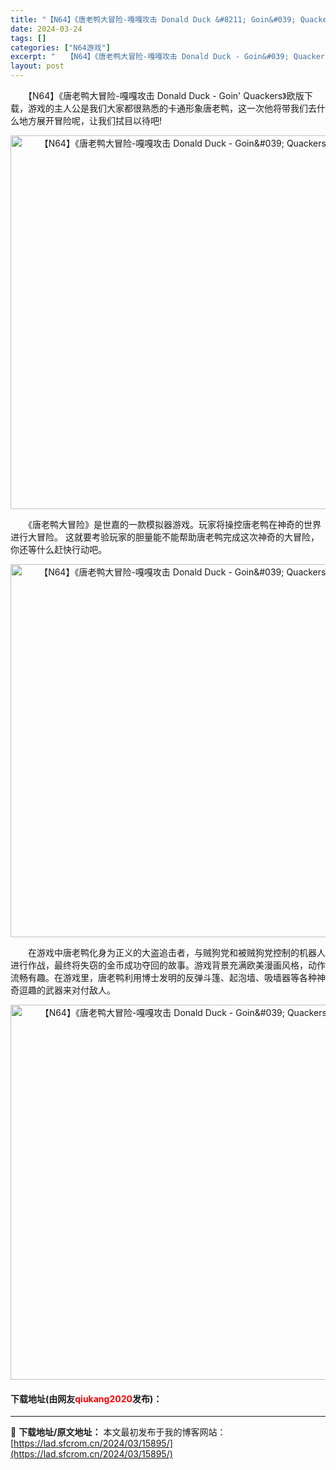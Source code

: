```yaml
---
title: "【N64】《唐老鸭大冒险-嘎嘎攻击 Donald Duck &#8211; Goin&#039; Quackers》欧版下载"
date: 2024-03-24
tags: []
categories: ["N64游戏"]
excerpt: "　　【N64】《唐老鸭大冒险-嘎嘎攻击 Donald Duck - Goin&#039; Quackers》欧版下载，游戏的主人公是我们大家都很熟悉的卡通形象唐老鸭，这一次他将带我们去什么地方展开冒险呢，让我们拭目以待吧! 　　《唐老鸭大冒险》是世嘉的一款模拟器游戏。玩家将操控唐老鸭在神奇的世界进行大&hellip;"
layout: post
---
```


 <p>　　【N64】《唐老鸭大冒险-嘎嘎攻击 Donald Duck - Goin&#39; Quackers》欧版下载，游戏的主人公是我们大家都很熟悉的卡通形象唐老鸭，这一次他将带我们去什么地方展开冒险呢，让我们拭目以待吧!</p> <p align="center"><img align="" border="0" src="https://lad.sfcrom.cn/wp-content/uploads/2024/03/20240324_66003a7bce042.png" width="598" alt="【N64】《唐老鸭大冒险-嘎嘎攻击 Donald Duck - Goin&amp;#039; Quackers》欧版下载" /></p> <p>　　《唐老鸭大冒险》是世嘉的一款模拟器游戏。玩家将操控唐老鸭在神奇的世界进行大冒险。 这就要考验玩家的胆量能不能帮助唐老鸭完成这次神奇的大冒险，你还等什么赶快行动吧。</p> <p align="center"><img align="" border="0" src="https://lad.sfcrom.cn/wp-content/uploads/2024/03/20240324_66003a7cdc9ce.png" width="597" alt="【N64】《唐老鸭大冒险-嘎嘎攻击 Donald Duck - Goin&amp;#039; Quackers》欧版下载" /></p> <p>　　在游戏中唐老鸭化身为正义的大盗追击者，与贼狗党和被贼狗党控制的机器人进行作战，最终将失窃的金币成功夺回的故事。游戏背景充满欧美漫画风格，动作流畅有趣。在游戏里，唐老鸭利用博士发明的反弹斗篷、起泡墙、吸墙器等各种神奇逗趣的武器来对付敌人。</p> <p align="center"><img align="" border="0" src="https://lad.sfcrom.cn/wp-content/uploads/2024/03/20240324_66003a7e13012.png" width="600" alt="【N64】《唐老鸭大冒险-嘎嘎攻击 Donald Duck - Goin&amp;#039; Quackers》欧版下载" /></p> <p><h4>下载地址(由网友<font color="red">qiukang2020</font>发布)：</h4></p> 

---
📖 **下载地址/原文地址：** 本文最初发布于我的博客网站：[https://lad.sfcrom.cn/2024/03/15895/](https://lad.sfcrom.cn/2024/03/15895/)
